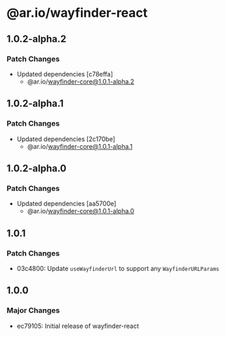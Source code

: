 # @ar.io/wayfinder-react

## 1.0.2-alpha.2

### Patch Changes

- Updated dependencies [c78effa]
  - @ar.io/wayfinder-core@1.0.1-alpha.2

## 1.0.2-alpha.1

### Patch Changes

- Updated dependencies [2c170be]
  - @ar.io/wayfinder-core@1.0.1-alpha.1

## 1.0.2-alpha.0

### Patch Changes

- Updated dependencies [aa5700e]
  - @ar.io/wayfinder-core@1.0.1-alpha.0

## 1.0.1

### Patch Changes

- 03c4800: Update `useWayfinderUrl` to support any `WayfinderURLParams`

## 1.0.0

### Major Changes

- ec79105: Initial release of wayfinder-react
